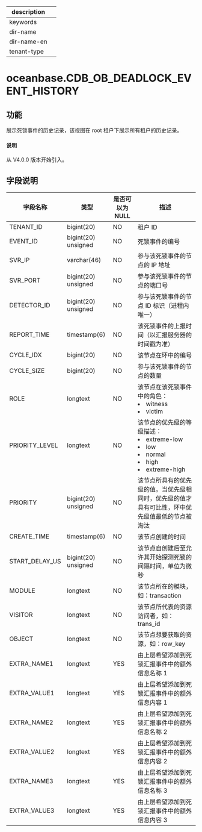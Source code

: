 |description||
|---|---|
|keywords||
|dir-name||
|dir-name-en||
|tenant-type||

# oceanbase.CDB_OB_DEADLOCK_EVENT_HISTORY

## 功能

展示死锁事件的历史记录，该视图在 root 租户下展示所有租户的历史记录。

<main id="notice" type='explain'>
  <h4>说明</h4>
  <p>从 V4.0.0 版本开始引入。</p>
</main>

## 字段说明

| 字段名称 | 类型 | 是否可以为 NULL | 描述 |
| ------ | ------ | ------ | ------ |
| TENANT_ID | bigint(20)| NO   | 租户 ID|
| EVENT_ID | bigint(20) unsigned | NO | 死锁事件的编号 |
| SVR_IP | varchar(46) | NO | 参与该死锁事件的节点的 IP 地址 |
| SVR_PORT | bigint(20) unsigned | NO | 参与该死锁事件的节点的端口号 |
| DETECTOR_ID | bigint(20) unsigned | NO | 参与该死锁事件的节点 ID 标识（进程内唯一） |
| REPORT_TIME | timestamp(6) | NO | 该死锁事件的上报时间（以汇报服务器的时间戳为准） |
| CYCLE_IDX | bigint(20) | NO | 该节点在环中的编号 |
| CYCLE_SIZE | bigint(20) | NO | 参与该死锁事件的节点的数量 |
| ROLE | longtext | NO | 该节点在该死锁事件中的角色：<li>witness<li>victim |
| PRIORITY_LEVEL | longtext | NO | 该节点的优先级的等级描述：<li>extreme-low<li>low<li>normal<li>high<li>extreme-high |
| PRIORITY | bigint(20) unsigned | NO | 该节点所具有的优先级的值。当优先级相同时，优先级的值才具有可比性，环中优先级值最低的节点被淘汰 |
| CREATE_TIME | timestamp(6) | NO | 该节点创建的时间 |
| START_DELAY_US | bigint(20) unsigned | NO | 该节点自创建后至允许其开始探测死锁的间隔时间，单位为微秒 |
| MODULE | longtext | NO | 该节点所在的模块，如：transaction |
| VISITOR | longtext | NO | 该节点所代表的资源访问者，如：trans_id |
| OBJECT | longtext | NO | 该节点想要获取的资源，如：row_key |
| EXTRA_NAME1 | longtext | YES | 由上层希望添加到死锁汇报事件中的额外信息名称 1 |
| EXTRA_VALUE1 | longtext | YES | 由上层希望添加到死锁汇报事件中的额外信息内容 1 |
| EXTRA_NAME2 | longtext | YES | 由上层希望添加到死锁汇报事件中的额外信息名称 2 |
| EXTRA_VALUE2 | longtext | YES | 由上层希望添加到死锁汇报事件中的额外信息内容 2 |
| EXTRA_NAME3 | longtext | YES | 由上层希望添加到死锁汇报事件中的额外信息名称 3 |
| EXTRA_VALUE3 | longtext | YES | 由上层希望添加到死锁汇报事件中的额外信息内容 3 |
